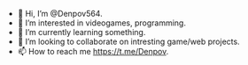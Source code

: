- 👋 Hi, I’m @Denpov564.
- 👀 I’m interested in videogames, programming.
- 🌱 I’m currently learning something.
- 💞️ I’m looking to collaborate on intresting game/web projects.
- 📫 How to reach me https://t.me/Denpov.

